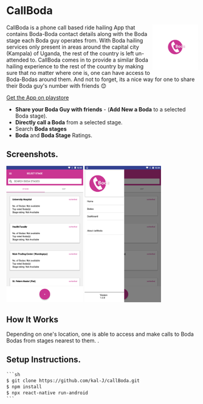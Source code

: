 # CallBoda

<img src="./icon.png" align="right"
     alt="Call Boda logo by Kalujja Eric" width="120" height="auto">

CallBoda is a phone call based ride hailing App that contains Boda-Boda contact details along with the Boda stage each Boda guy operates from.
With Boda hailing services only present in areas around the capital city (Kampala) of Uganda, the 
rest of the country is left un-attended to. CallBoda comes in to provide a similar Boda hailing experience to the rest of the country by making sure that no matter where one is, one can have 
access to Boda-Bodas around them. 
And not to forget, its a nice way for one to share their Boda guy's number with friends :blush:

[Get the App on playstore](https://play.google.com/store/apps/details?id=com.callboda)

* **Share your Boda Guy with friends** - (**Add New a Boda** to a selected Boda stage).
* **Directly call a Boda** from a selected stage.
* Search **Boda stages**
* **Boda** and **Boda Stage** Ratings.

## Screenshots.
<div>
     <img src="./Screenshot_2020-12-11-00-53-31.png" width="40%" height="auto" alt="List of Boda stages screen" >
     <img src="./Screenshot_2020-12-11-00-54-03.png" width="40%" height="auto" alt="Side menu screen" >
</div>

## How It Works
 Depending on one's location, one is able to access and make calls to Boda Bodas from stages nearest to them.
.

## Setup Instructions.

    ```sh
    $ git clone https://github.com/kal-J/callBoda.git
    $ npm install
    $ npx react-native run-android
    ```
